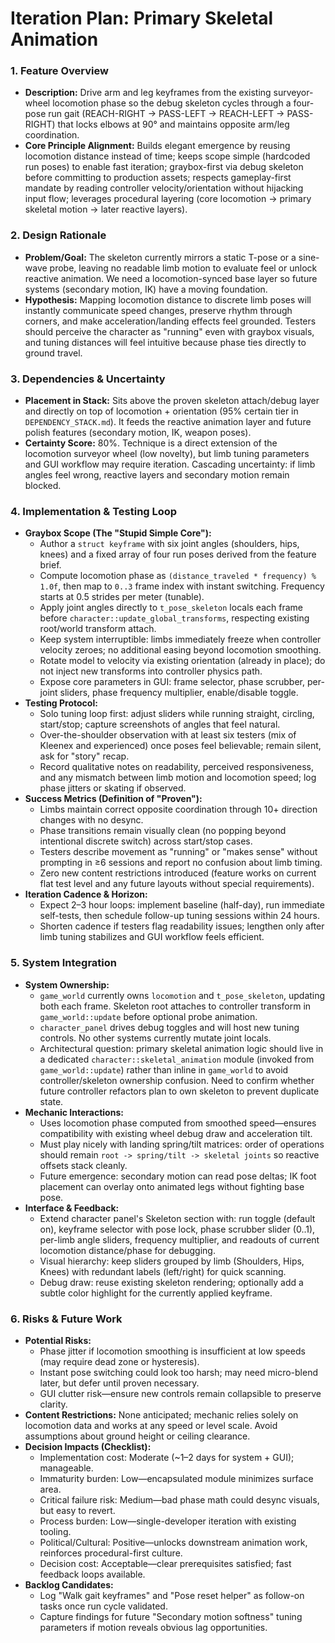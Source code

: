 # Iteration Plan: Primary Skeletal Animation

### 1. Feature Overview

* **Description:** Drive arm and leg keyframes from the existing surveyor-wheel locomotion phase so the debug skeleton cycles through a four-pose run gait (REACH-RIGHT → PASS-LEFT → REACH-LEFT → PASS-RIGHT) that locks elbows at 90° and maintains opposite arm/leg coordination.
* **Core Principle Alignment:** Builds elegant emergence by reusing locomotion distance instead of time; keeps scope simple (hardcoded run poses) to enable fast iteration; graybox-first via debug skeleton before committing to production assets; respects gameplay-first mandate by reading controller velocity/orientation without hijacking input flow; leverages procedural layering (core locomotion → primary skeletal motion → later reactive layers).

### 2. Design Rationale

* **Problem/Goal:** The skeleton currently mirrors a static T-pose or a sine-wave probe, leaving no readable limb motion to evaluate feel or unlock reactive animation. We need a locomotion-synced base layer so future systems (secondary motion, IK) have a moving foundation.
* **Hypothesis:** Mapping locomotion distance to discrete limb poses will instantly communicate speed changes, preserve rhythm through corners, and make acceleration/landing effects feel grounded. Testers should perceive the character as "running" even with graybox visuals, and tuning distances will feel intuitive because phase ties directly to ground travel.

### 3. Dependencies & Uncertainty

* **Placement in Stack:** Sits above the proven skeleton attach/debug layer and directly on top of locomotion + orientation (95% certain tier in `DEPENDENCY_STACK.md`). It feeds the reactive animation layer and future polish features (secondary motion, IK, weapon poses).
* **Certainty Score:** 80%. Technique is a direct extension of the locomotion surveyor wheel (low novelty), but limb tuning parameters and GUI workflow may require iteration. Cascading uncertainty: if limb angles feel wrong, reactive layers and secondary motion remain blocked.

### 4. Implementation & Testing Loop

* **Graybox Scope (The "Stupid Simple Core"):**
  * Author a `struct keyframe` with six joint angles (shoulders, hips, knees) and a fixed array of four run poses derived from the feature brief.
  * Compute locomotion phase as `(distance_traveled * frequency) % 1.0f`, then map to `0..3` frame index with instant switching. Frequency starts at 0.5 strides per meter (tunable).
  * Apply joint angles directly to `t_pose_skeleton` locals each frame before `character::update_global_transforms`, respecting existing root/world transform attach.
  * Keep system interruptible: limbs immediately freeze when controller velocity zeroes; no additional easing beyond locomotion smoothing.
  * Rotate model to velocity via existing orientation (already in place); do not inject new transforms into controller physics path.
  * Expose core parameters in GUI: frame selector, phase scrubber, per-joint sliders, phase frequency multiplier, enable/disable toggle.
* **Testing Protocol:**
  * Solo tuning loop first: adjust sliders while running straight, circling, start/stop; capture screenshots of angles that feel natural.
  * Over-the-shoulder observation with at least six testers (mix of Kleenex and experienced) once poses feel believable; remain silent, ask for "story" recap.
  * Record qualitative notes on readability, perceived responsiveness, and any mismatch between limb motion and locomotion speed; log phase jitters or skating if observed.
* **Success Metrics (Definition of "Proven"):**
  * Limbs maintain correct opposite coordination through 10+ direction changes with no desync.
  * Phase transitions remain visually clean (no popping beyond intentional discrete switch) across start/stop cases.
  * Testers describe movement as "running" or "makes sense" without prompting in ≥6 sessions and report no confusion about limb timing.
  * Zero new content restrictions introduced (feature works on current flat test level and any future layouts without special requirements).
* **Iteration Cadence & Horizon:**
  * Expect 2–3 hour loops: implement baseline (half-day), run immediate self-tests, then schedule follow-up tuning sessions within 24 hours.
  * Shorten cadence if testers flag readability issues; lengthen only after limb tuning stabilizes and GUI workflow feels efficient.

### 5. System Integration

* **System Ownership:**
  * `game_world` currently owns `locomotion` and `t_pose_skeleton`, updating both each frame. Skeleton root attaches to controller transform in `game_world::update` before optional probe animation.
  * `character_panel` drives debug toggles and will host new tuning controls. No other systems currently mutate joint locals.
  * Architectural question: primary skeletal animation logic should live in a dedicated `character::skeletal_animation` module (invoked from `game_world::update`) rather than inline in `game_world` to avoid controller/skeleton ownership confusion. Need to confirm whether future controller refactors plan to own skeleton to prevent duplicate state.
* **Mechanic Interactions:**
  * Uses locomotion phase computed from smoothed speed—ensures compatibility with existing wheel debug draw and acceleration tilt.
  * Must play nicely with landing spring/tilt matrices: order of operations should remain `root -> spring/tilt -> skeletal joints` so reactive offsets stack cleanly.
  * Future emergence: secondary motion can read pose deltas; IK foot placement can overlay onto animated legs without fighting base pose.
* **Interface & Feedback:**
  * Extend character panel's Skeleton section with: run toggle (default on), keyframe selector with pose lock, phase scrubber slider (0..1), per-limb angle sliders, frequency multiplier, and readouts of current locomotion distance/phase for debugging.
  * Visual hierarchy: keep sliders grouped by limb (Shoulders, Hips, Knees) with redundant labels (left/right) for quick scanning.
  * Debug draw: reuse existing skeleton rendering; optionally add a subtle color highlight for the currently applied keyframe.

### 6. Risks & Future Work

* **Potential Risks:**
  * Phase jitter if locomotion smoothing is insufficient at low speeds (may require dead zone or hysteresis).
  * Instant pose switching could look too harsh; may need micro-blend later, but defer until proven necessary.
  * GUI clutter risk—ensure new controls remain collapsible to preserve clarity.
* **Content Restrictions:** None anticipated; mechanic relies solely on locomotion data and works at any speed or level scale. Avoid assumptions about ground height or ceiling clearance.
* **Decision Impacts (Checklist):**
  * Implementation cost: Moderate (~1–2 days for system + GUI); manageable.
  * Immaturity burden: Low—encapsulated module minimizes surface area.
  * Critical failure risk: Medium—bad phase math could desync visuals, but easy to revert.
  * Process burden: Low—single-developer iteration with existing tooling.
  * Political/Cultural: Positive—unlocks downstream animation work, reinforces procedural-first culture.
  * Decision cost: Acceptable—clear prerequisites satisfied; fast feedback loops available.
* **Backlog Candidates:**
  * Log "Walk gait keyframes" and "Pose reset helper" as follow-on tasks once run cycle validated.
  * Capture findings for future "Secondary motion softness" tuning parameters if motion reveals obvious lag opportunities.
